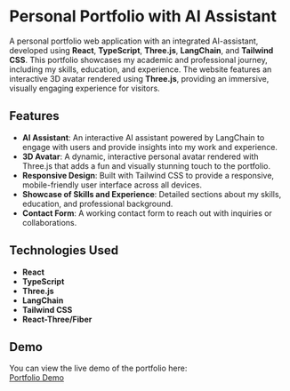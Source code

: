 # Personal Portfolio with AI Assistant

A personal portfolio web application with an integrated AI-assistant, developed using **React**, **TypeScript**, **Three.js**, **LangChain**, and **Tailwind CSS**. This portfolio showcases my academic and professional journey, including my skills, education, and experience. The website features an interactive 3D avatar rendered using **Three.js**, providing an immersive, visually engaging experience for visitors.

## Features

- **AI Assistant**: An interactive AI assistant powered by LangChain to engage with users and provide insights into my work and experience.
- **3D Avatar**: A dynamic, interactive personal avatar rendered with Three.js that adds a fun and visually stunning touch to the portfolio.
- **Responsive Design**: Built with Tailwind CSS to provide a responsive, mobile-friendly user interface across all devices.
- **Showcase of Skills and Experience**: Detailed sections about my skills, education, and professional background.
- **Contact Form**: A working contact form to reach out with inquiries or collaborations.

## Technologies Used

- **React**
- **TypeScript**
- **Three.js**
- **LangChain**
- **Tailwind CSS**
- **React-Three/Fiber**

## Demo

You can view the live demo of the portfolio here:  
[Portfolio Demo](https://vallabh-portfolio777.netlify.app)